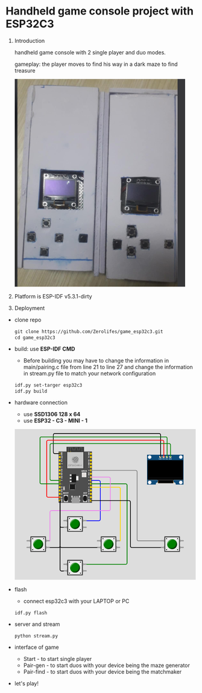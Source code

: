 # Handheld game console project with ESP32C3
1. Introduction
    
    handheld game console with 2 single player and duo modes.
    
    gameplay: the player moves to find his way in a dark maze to find treasure

    ![handheld game console](./image/product.png)

2. Platform is ESP-IDF v5.3.1-dirty
3. Deployment
+ clone repo

    ```
    git clone https://github.com/Zerolifes/game_esp32c3.git
    cd game_esp32c3
    ```
+ build: use **ESP-IDF CMD**

    + Before building you may have to change the information in main/pairing.c file from line 21 to line 27 and change the information in stream.py file to match your network configuration

    ```
    idf.py set-targer esp32c3
    idf.py build
    ```
+ hardware connection

    + use **SSD1306 128 x 64**
    + use **ESP32 - C3 - MINI - 1**


    ![Circuit diagram](./image/Circuit_diagram.png)

+ flash

    + connect esp32c3 with your LAPTOP or PC

    ```
    idf.py flash
    ```

+ server and stream

    ```
    python stream.py
    ```

+ interface of game

    + Start - to start single player
    + Pair-gen - to start duos with your device being the maze generator
    + Pair-find - to start duos with your device being the matchmaker

+ let's play!
